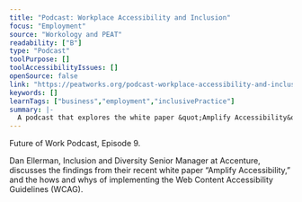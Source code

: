 ```yaml
---
title: "Podcast: Workplace Accessibility and Inclusion"
focus: "Employment"
source: "Workology and PEAT"
readability: ["B"]
type: "Podcast"
toolPurpose: []
toolAccessibilityIssues: []
openSource: false
link: "https://peatworks.org/podcast-workplace-accessibility-and-inclusion/"
keywords: []
learnTags: ["business","employment","inclusivePractice"]
summary: |-
  A podcast that explores the white paper &quot;Amplify Accessibility&quot; and methods for implementing the Web Content Accessibility Guidelines (WCAG).
---
```

Future of Work Podcast, Episode 9.

Dan Ellerman, Inclusion and Diversity Senior Manager at Accenture, discusses the findings from their recent white paper “Amplify Accessibility,” and the hows and whys of implementing the Web Content Accessibility Guidelines (WCAG).
